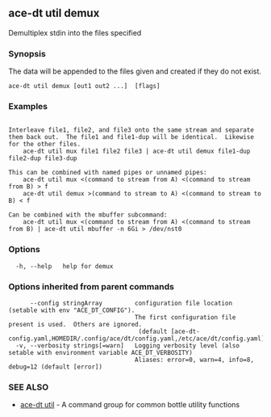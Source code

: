 ## ace-dt util demux

Demultiplex stdin into the files specified

### Synopsis

The data will be appended to the files given and created if they do not exist.

```
ace-dt util demux [out1 out2 ...]  [flags]
```

### Examples

```

Interleave file1, file2, and file3 onto the same stream and separate them back out.  The file1 and file1-dup will be identical.  Likewise for the other files.
	ace-dt util mux file1 file2 file3 | ace-dt util demux file1-dup file2-dup file3-dup

This can be combined with named pipes or unnamed pipes:
	ace-dt util mux <(command to stream from A) <(command to stream from B) > f
	ace-dt util demux >(command to stream to A) <(command to stream to B) < f
		
Can be combined with the mbuffer subcommand:
	ace-dt util mux <(command to stream from A) <(command to stream from B) | ace-dt util mbuffer -n 6Gi > /dev/nst0

```

### Options

```
  -h, --help   help for demux
```

### Options inherited from parent commands

```
      --config stringArray         configuration file location (setable with env "ACE_DT_CONFIG").
                                   The first configuration file present is used.  Others are ignored.
                                    (default [ace-dt-config.yaml,HOMEDIR/.config/ace/dt/config.yaml,/etc/ace/dt/config.yaml])
  -v, --verbosity strings[=warn]   Logging verbosity level (also setable with environment variable ACE_DT_VERBOSITY)
                                   Aliases: error=0, warn=4, info=8, debug=12 (default [error])
```

### SEE ALSO

* [ace-dt util](ace-dt_util.md)	 - A command group for common bottle utility functions

